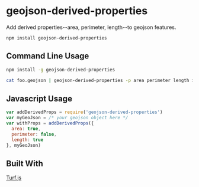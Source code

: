 # geojson-derived-properties

Add derived properties--area, perimeter, length--to geojson features.

```
npm install geojson-derived-properties
```

## Command Line Usage

```sh
npm install -g geojson-derived-properties

cat foo.geojson | geojson-derived-properties -p area perimeter length > foo-with-geom-props.geojson
```

## Javascript Usage

```javascript
var addDerivedProps = require('geojson-derived-properties')
var myGeoJson = /* your geojson object here */
var withProps = addDerivedProps({
  area: true,
  perimeter: false,
  length: true
}, myGeoJson)
```

## Built With

[Turf.js](http://turfjs.org/)
